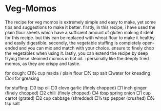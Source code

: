 # Veg-Momos

The recipe for veg momos is extremely simple and easy to make, yet some tips and suggestions to make it better. firstly, in this recipe, i have used the plain flour sheets which have a sufficient amount of gluten making it ideal for this recipe. but this can be replaced with wheat flour to make it healthy and easily digestible. secondly, the vegetable stuffing is completely open-ended and you can mix and match with your choice. ensure to finely chop the vegetables when using it. lastly, you can extend the recipe by deep frying these steamed momos in hot oil. i personally like the deeply fried momos, as they are crispy and tastie.

for dough:
▢1½ cup maida / plain flour
▢½ tsp salt
▢water for kneading
▢oil for greasing

for stuffing:
▢3 tsp oil
▢3 clove garlic (finely chopped)
▢1 inch ginger (finely chopped)
▢2 chilli (finely chopped)
▢4 tbsp spring onion
▢1 cup carrot (grated)
▢2 cup cabbage (shredded)
▢½ tsp pepper (crushed)
▢½ tsp salt
